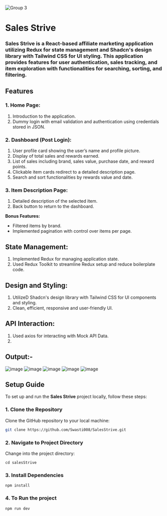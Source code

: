 ![Group 3](https://github.com/user-attachments/assets/2b4a887b-1bed-428a-8bd7-f52ac7bfd04d)

 # Sales Strive
### Sales Strive is a React-based affiliate marketing application utilizing Redux for state management and Shadcn's design library with Tailwind CSS for UI styling. This application provides features for user authentication, sales tracking, and item exploration with functionalities for searching, sorting, and filtering.

## Features
### 1. Home Page:
1. Introduction to the application.
2. Dummy login with email validation and authentication using credentials stored in JSON.

### 2. Dashboard (Post Login):
1. User profile card showing the user’s name and profile picture.
2. Display of total sales and rewards earned.
3. List of sales including brand, sales value, purchase date, and reward points.
4. Clickable item cards redirect to a detailed description page.
5. Search and sort functionalities by rewards value and date.

### 3. Item Description Page:
1. Detailed description of the selected item.
2. Back button to return to the dashboard.

**Bonus Features:**
   - Filtered items by brand.
   - Implemented pagination with control over items per page.

## State Management:

1. Implemented Redux for managing application state.
2. Used Redux Toolkit to streamline Redux setup and reduce boilerplate code.
## Design and Styling:

1. UtilizeD Shadcn's design library with Tailwind CSS for UI components and styling.
2. Clean, efficient, responsive and user-friendly UI.


## API Interaction:
1. Used axios for interacting with Mock API Data.
2. 
## Output:-

![image](https://github.com/user-attachments/assets/42b23950-1abd-428a-b303-723c723d45f2)
![image](https://github.com/user-attachments/assets/d1f523ab-8176-415d-9b83-668b391c3aba)
![image](https://github.com/user-attachments/assets/11f7c8d3-684c-4858-bc48-e7acc9996ba1)
![image](https://github.com/user-attachments/assets/39e9957f-c4db-49fe-8394-8bddc065f42f)
![image](https://github.com/user-attachments/assets/76df53fe-4297-4f4a-b0bd-1fddc29e08a8)


## Setup Guide

To set up and run the **Sales Strive** project locally, follow these steps:

### 1. Clone the Repository

Clone the GitHub repository to your local machine:

```bash
git clone https://github.com/Swasti008/SalesStrive.git
```

### 2. Navigate to Project Directory
Change into the project directory:
```
cd salesStrive
```
### 3. Install Dependencies
```
npm install
```
### 4. To Run the project
```
npm run dev
```
